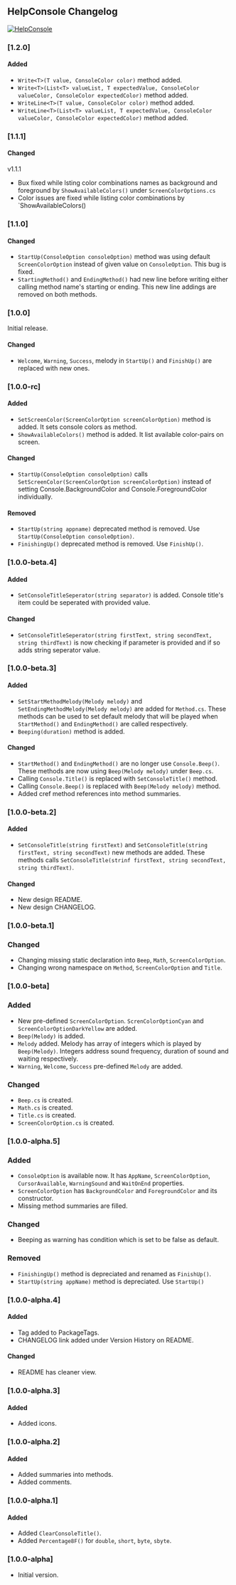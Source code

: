## HelpConsole Changelog
[![HelpConsole](https://img.shields.io/nuget/v/HelpConsole.svg)](https://www.nuget.org/packages/HelpConsole/)

<!--
### [Unreleased]

#### Added

#### Changed

#### Removed
-->

### [1.2.0]

#### Added
* `Write<T>(T value, ConsoleColor color)` method added.
* `Write<T>(List<T> valueList, T expectedValue, ConsoleColor valueColor, ConsoleColor expectedColor)` method added.
* `WriteLine<T>(T value, ConsoleColor color)` method added.
* `WriteLine<T>(List<T> valueList, T expectedValue, ConsoleColor valueColor, ConsoleColor expectedColor)` method added.

### [1.1.1]

#### Changed
v1.1.1
* Bux fixed while lsting color combinations names as background and foreground by `ShowAvailableColors()` under `ScreenColorOptions.cs`
* Color issues are fixed while listing color combinations by `ShowAvailableColors()

### [1.1.0]

#### Changed
* `StartUp(ConsoleOption consoleOption)` method was using default `ScreenColorOption` instead of given value on `ConsoleOption`. This bug is fixed.
* `StartingMethod()` and `EndingMethod()` had new line before writing either calling method name's starting or ending. This new line addings are removed on both methods.

### [1.0.0]
Initial release.

#### Changed
* `Welcome`, `Warning`, `Success`, melody in `StartUp()` and `FinishUp()` are replaced with new ones.

### [1.0.0-rc]

#### Added
* `SetScreenColor(ScreenColorOption screenColorOption)` method is added. It sets console colors as method.
* `ShowAvailableColors()` method is added. It list available color-pairs on screen.

#### Changed
* `StartUp(ConsoleOption consoleOption)` calls `SetScreenColor(ScreenColorOption screenColorOption)` instead of setting Console.BackgroundColor and Console.ForegroundColor individually.

#### Removed
* `StartUp(string appname)` deprecated method is removed. Use `StartUp(ConsoleOption consoleOption)`.
* `FinishingUp()` deprecated method is removed. Use `FinishUp()`.

### [1.0.0-beta.4]

#### Added
* `SetConsoleTitleSeperator(string separator)` is added. Console title's item could be seperated with provided value.

#### Changed
* `SetConsoleTitleSeperator(string firstText, string secondText, string thirdText)` is now checking if parameter is provided and if so adds string seperator value.

### [1.0.0-beta.3]

#### Added
* `SetStartMethodMelody(Melody melody)` and `SetEndingMethodMelody(Melody melody)` are added for `Method.cs`. These methods can be used to set default melody that will be played when `StartMethod()` and `EndingMethod()` are called respectively.
* `Beeping(duration)` method is added.

#### Changed
* `StartMethod()` and `EndingMethod()` are no longer use `Console.Beep()`. These methods are now using `Beep(Melody melody)` under `Beep.cs`.
* Calling `Console.Title()` is replaced with `SetConsoleTitle()` method.
* Calling `Console.Beep()` is replaced with `Beep(Melody melody)` method.
* Added cref method references into method summaries.

### [1.0.0-beta.2]

#### Added
* `SetConsoleTitle(string firstText)` and `SetConsoleTitle(string firstText, string secondText)` new methods are added. These methods calls `SetConsoleTitle(strinf firstText, string secondText, string thirdText)`. 

#### Changed
* New design README.
* New design CHANGELOG.

### [1.0.0-beta.1]

### Changed
* Changing missing static declaration into `Beep`, `Math`, `ScreenColorOption`.
* Changing wrong namespace on `Method`, `ScreenColorOption` and `Title`.

### [1.0.0-beta]

### Added
* New pre-defined `ScreenColorOption`. `ScrenColorOptionCyan` and `ScreenColorOptionDarkYellow` are added.
* `Beep(Melody)` is added.
* `Melody` added. Melody has array of integers which is played by `Beep(Melody)`. Integers address sound frequency, duration of sound and waiting respectively.
* `Warning`, `Welcome`, `Success` pre-defined `Melody` are added.

### Changed
* `Beep.cs` is created.
* `Math.cs` is created.
* `Title.cs` is created.
* `ScreenColorOption.cs` is created.

### [1.0.0-alpha.5]

### Added
* `ConsoleOption` is available now. It has `AppName`, `ScreenColorOption`, `CursorAvailable`, `WarningSound` and `WaitOnEnd` properties.
* `ScreenColorOption` has `BackgroundColor` and `ForegroundColor` and its constructor.
* Missing method summaries are filled.

### Changed
* Beeping as warning has condition which is set to be false as default.

### Removed
* `FinishingUp()` method is depreciated and renamed as `FinishUp()`.
* `StartUp(string appName)` method is depreciated. Use `StartUp()`

### [1.0.0-alpha.4]

#### Added
* Tag added to PackageTags.
* CHANGELOG link added under Version History on README.

#### Changed
* README has cleaner view.

### [1.0.0-alpha.3]

#### Added
* Added icons.

### [1.0.0-alpha.2]

#### Added
* Added summaries into methods.
* Added comments.

### [1.0.0-alpha.1]

#### Added
* Added `ClearConsoleTitle()`.
* Added `Percentage8F()` for `double`, `short`, `byte`, `sbyte`.

### [1.0.0-alpha]
* Initial version.